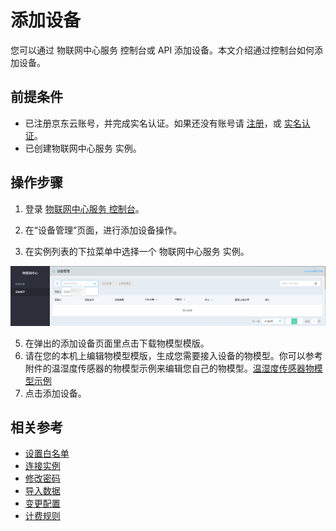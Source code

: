 # 添加设备

您可以通过 物联网中心服务 控制台或 API 添加设备。本文介绍通过控制台如何添加设备。


## 前提条件
- 已注册京东云账号，并完成实名认证。如果还没有账号请 [注册](https://accounts.jdcloud.com/p/regPage?source=jdcloud%26ReturnUrl=%2f%2fuc.jdcloud.com%2fpassport%2fcomplete%3freturnUrl%3dhttp%3A%2F%2Fuc.jdcloud.com%2Fredirect%2FloginRouter%3FreturnUrl%3Dhttps%253A%252F%252Fwww.jdcloud.com%252Fhelp%252Fdetail%252F734%252FisCatalog%252F1)，或 [实名认证](https://uc.jdcloud.com/account/certify)。
- 已创建物联网中心服务 实例。


## 操作步骤
1. 登录 [物联网中心服务 控制台](https://iot-console.jdcloud.com/iothub)。
2. 在“设备管理”页面，进行添加设备操作。

	
	
3. 在实例列表的下拉菜单中选择一个 物联网中心服务 实例。

![实例列表](../../../../../image/IoT/IoT-Hub/iothub-004.png)


5. 在弹出的添加设备页面里点击下载物模型模版。
6. 请在您的本机上编辑物模型模版，生成您需要接入设备的物模型。你可以参考附件的温湿度传感器的物模型示例来编辑您自己的物模型。[温湿度传感器物模型示例](../../../../../image/IoT/IoT-Hub/TempHumiditySensor-OM.json)
4. 点击添加设备。

    
	

## 相关参考

- [设置白名单](Set-Whitelist.md)
- [连接实例](Connect-Instance.md)
- [修改密码](../Operation-Guide/Account-Management/Reset-Password.md)
- [导入数据](Import-Data.md)
- [变更配置](../Operation-Guide/Instance-Management/Modify-Instance-Spec.md)
- [计费规则](../Pricing/Billing-Rules.md)
